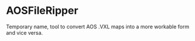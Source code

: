 # AOSFileRipper
Temporary name, tool to convert AOS .VXL maps into a more workable form and vice versa.

